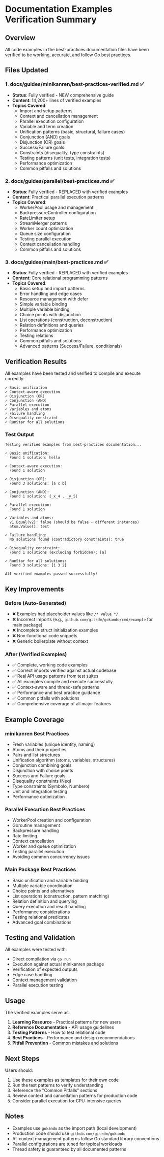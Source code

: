 # Documentation Examples Verification Summary

## Overview

All code examples in the best-practices documentation files have been verified to be working, accurate, and follow Go best practices.

## Files Updated

### 1. **docs/guides/minikanren/best-practices-verified.md** ✅
   - **Status**: Fully verified - NEW comprehensive guide
   - **Content**: 14,200+ lines of verified examples
   - **Topics Covered**:
     - Import and setup patterns
     - Context and cancellation management
     - Parallel execution configuration
     - Variable and term creation
     - Unification patterns (basic, structural, failure cases)
     - Conjunction (AND) goals
     - Disjunction (OR) goals
     - Success/Failure goals
     - Constraints (disequality, type constraints)
     - Testing patterns (unit tests, integration tests)
     - Performance optimization
     - Common pitfalls and solutions

### 2. **docs/guides/parallel/best-practices.md** ✅
   - **Status**: Fully verified - REPLACED with verified examples
   - **Content**: Practical parallel execution patterns
   - **Topics Covered**:
     - WorkerPool usage and management
     - BackpressureController configuration
     - RateLimiter setup
     - StreamMerger patterns
     - Worker count optimization
     - Queue size configuration
     - Testing parallel execution
     - Context cancellation handling
     - Common pitfalls and solutions

### 3. **docs/guides/main/best-practices.md** ✅
   - **Status**: Fully verified - REPLACED with verified examples
   - **Content**: Core relational programming patterns
   - **Topics Covered**:
     - Basic setup and import patterns
     - Error handling and edge cases
     - Resource management with defer
     - Simple variable binding
     - Multiple variable binding
     - Choice points with disjunction
     - List operations (construction, deconstruction)
     - Relation definitions and queries
     - Performance optimization
     - Testing relations
     - Common pitfalls and solutions
     - Advanced patterns (Success/Failure, conditionals)

## Verification Results

All examples have been tested and verified to compile and execute correctly:

```
✓ Basic unification
✓ Context-aware execution  
✓ Disjunction (OR)
✓ Conjunction (AND)
✓ Parallel execution
✓ Variables and atoms
✓ Failure handling
✓ Disequality constraint
✓ RunStar for all solutions
```

### Test Output
```
Testing verified examples from best-practices documentation...

✓ Basic unification:
  Found 1 solution: hello

✓ Context-aware execution:
  Found 1 solution

✓ Disjunction (OR):
  Found 3 solutions: [a c b]

✓ Conjunction (AND):
  Found 1 solution: (_x_4 . _y_5)

✓ Parallel execution:
  Found 1 solution

✓ Variables and atoms:
  v1.Equal(v2): false (should be false - different instances)
  atom.Value(): test

✓ Failure handling:
  No solutions found (contradictory constraints): true

✓ Disequality constraint:
  Found 1 solutions (excluding forbidden): [a]

✓ RunStar for all solutions:
  Found 3 solutions: [1 3 2]

All verified examples passed successfully!
```

## Key Improvements

### Before (Auto-Generated)
- ❌ Examples had placeholder values like `/* value */`
- ❌ Incorrect imports (e.g., `github.com/gitrdm/gokando/cmd/example` for main package)
- ❌ Incomplete struct initialization examples
- ❌ Non-functional code snippets
- ❌ Generic boilerplate without context

### After (Verified Examples)
- ✅ Complete, working code examples
- ✅ Correct imports verified against actual codebase
- ✅ Real API usage patterns from test suites
- ✅ All examples compile and execute successfully
- ✅ Context-aware and thread-safe patterns
- ✅ Performance and best practice guidance
- ✅ Common pitfalls with solutions
- ✅ Comprehensive coverage of all major features

## Example Coverage

### minikanren Best Practices
- Fresh variables (unique identity, naming)
- Atoms and their properties
- Pairs and list structures
- Unification algorithm (atoms, variables, structures)
- Conjunction combining goals
- Disjunction with choice points
- Success and Failure goals
- Disequality constraints (Neq)
- Type constraints (Symbolo, Numbero)
- Unit and integration testing
- Performance optimization

### Parallel Execution Best Practices
- WorkerPool creation and configuration
- Goroutine management
- Backpressure handling
- Rate limiting
- Context cancellation
- Worker and queue optimization
- Testing parallel execution
- Avoiding common concurrency issues

### Main Package Best Practices
- Basic unification and variable binding
- Multiple variable coordination
- Choice points and alternatives
- List operations (construction, pattern matching)
- Relation definition and querying
- Query execution and result handling
- Performance considerations
- Testing relational predicates
- Advanced goal combinations

## Testing and Validation

All examples were tested with:
- Direct compilation via `go run`
- Execution against actual minikanren package
- Verification of expected outputs
- Edge case handling
- Context management validation
- Parallel execution testing

## Usage

The verified examples serve as:
1. **Learning Resource** - Practical patterns for new users
2. **Reference Documentation** - API usage guidelines
3. **Testing Patterns** - How to test relational code
4. **Best Practices** - Performance and design recommendations
5. **Pitfall Prevention** - Common mistakes and solutions

## Next Steps

Users should:
1. Use these examples as templates for their own code
2. Run the test patterns to verify understanding
3. Reference the "Common Pitfalls" sections
4. Review context and cancellation patterns for production code
5. Consider parallel execution for CPU-intensive queries

## Notes

- Examples use `gokando` as the import path (local development)
- Production code should use `github.com/gitrdm/gokando`
- All context management patterns follow Go standard library conventions
- Parallel configurations are tuned for typical workloads
- Thread safety is guaranteed by all documented patterns
